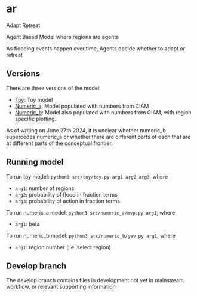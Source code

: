 # ar

Adapt Retreat

Agent Based Model where regions are agents

As flooding events happen over time, Agents decide whether to adapt or retreat


## Versions

There are three versions of the model:
* [Toy](./src/toy): Toy model
* [Numeric_a](./src/numeric_a): Model populated with numbers from CIAM
* [Numeric_b](./src/numeric_b): Model also populated with numbers from CIAM, with region specific plotting.

As of writing on June 27th 2024, it is unclear whether numeric_b supercedes numeric_a or whether there are different parts of each that are at different parts of the conceptual frontier.

## Running model

To run toy model: ``python3 src/toy/toy.py arg1 arg2 arg3``, where
* ``arg1``: number of regions
* ``arg2``: probability of flood in fraction terms
* ``arg3``: probability of action in fraction terms

To run numeric_a model: ``python3 src/numeric_a/mvp.py arg1``, where
* ``arg1``: beta

To run numeric_b model: ``python3 src/numeric_b/gev.py arg1``, where
* ``arg1``: region number (i.e. select region)


## Develop branch
The develop branch contains files in development not yet in mainstream workflow, or relevant supporting information